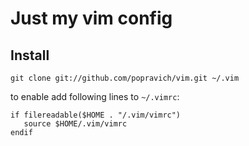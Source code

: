 Just my vim config
==================

Install
-------

    git clone git://github.com/popravich/vim.git ~/.vim

to enable add following lines to `~/.vimrc`:

    if filereadable($HOME . "/.vim/vimrc")
       source $HOME/.vim/vimrc
    endif
